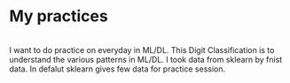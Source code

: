 # My practices

<br>
I want to do practice on everyday in ML/DL.
This Digit Classification is to understand the various patterns in ML/DL.
I took data from sklearn by fnist data.
In defalut sklearn gives few data for practice session.
<br>
